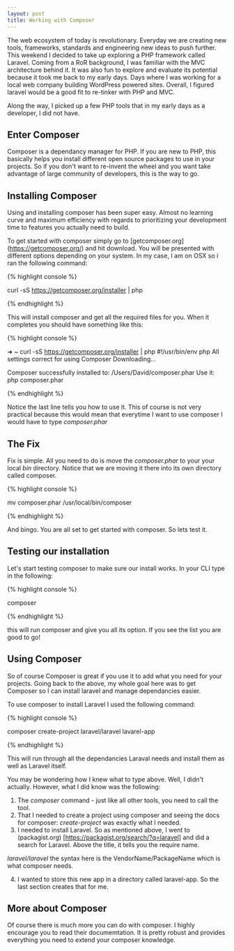 ```yaml
---
layout: post
title: Working with Composer
---
```


The web ecosystem of today is revolutionary. Everyday we are creating new tools, frameworks, standards and engineering new ideas to push further. This weekend I decided to take up exploring a PHP framework called Laravel. Coming from a RoR background, I was familiar with the MVC architecture behind it. It was also fun to explore and evaluate its potential because it took me back to my early days. Days where I was working for a local web company building WordPress powered sites. Overall, I figured laravel would be a good fit to re-tinker with PHP and MVC.

Along the way, I picked up a few PHP tools that in my early days as a developer, I did not have. 

## Enter Composer

Composer is a dependancy manager for PHP. If you are new to PHP, this basically helps you install different open source packages to use in your projects. So if you don't want to re-invent the wheel and you want take advantage of large community of developers, this is the way to go.

## Installing Composer

Using and installing composer has been super easy. Almost no learning curve and maximum efficiency with regards to prioritizing your development time to features you actually need to build.

To get started with composer simply go to [getcomposer.org] (https://getcomposer.org/) and hit download. You will be presented with different options depending on your system. In my case, I am on OSX so i ran the following command:

{% highlight console %}

curl -sS https://getcomposer.org/installer | php

{% endhighlight %}

This will install composer and get all the required files for you. When it completes you should have something like this:

{% highlight console %}

➜  ~  curl -sS https://getcomposer.org/installer | php
#!/usr/bin/env php
All settings correct for using Composer
Downloading...


Composer successfully installed to: /Users/David/composer.phar
Use it: php composer.phar

{% endhighlight %}

Notice the last line tells you how to use it. This of course is not very practical because this would mean that everytime I want to use composer I would have to type *composer.phar*

## The Fix

Fix is simple. All you need to do is move the *composer.phar* to your your local *bin* directory. Notice that we are moving it there into its own directory called composer.

{% highlight console %}

mv composer.phar /usr/local/bin/composer

{% endhighlight %}

And bingo. You are all set to get started with composer. So lets test it.

## Testing our installation

Let's start testing composer to make sure our install works. In your CLI type in the following:

{% highlight console %}

composer

{% endhighlight %}

this will run composer and give you all its option. If you see the list you are good to go!

## Using Composer

So of course Composer is great if you use it to add what you need for your projects. Going back to the above, my whole goal here was to get Composer so I can install laravel and manage dependancies easier.

To use composer to install Laravel I used the following command:

{% highlight console %}

composer create-project laravel/laravel lavarel-app

{% endhighlight %}

This will run through all the dependancies Laraval needs and install them as well as Laravel itself.

You may be wondering how I knew what to type above. Well, I didn't actually. However, what I did know was the following:

1. The *composer* command - just like all other tools, you need to call the tool.
2. That I needed to create a project using composer and seeing the docs for composer: *create-project* was exactly what I needed.
3. I needed to install Laravel. So as mentioned above, I went to (packagist.org) [https://packagist.org/search/?q=laravel] and did a search for Laravel. Above the title, it tells you the require name.

*laravel/laravel* the syntax here is the VendorName/PackageName which is what composer needs.

4. I wanted to store this new app in a directory called laravel-app. So the last section creates that for me.

## More about Composer

Of course there is much more you can do with composer. I highly encourage you to read their documemtation. It is pretty robust and provides everything you need to extend your composer knowledge.



 